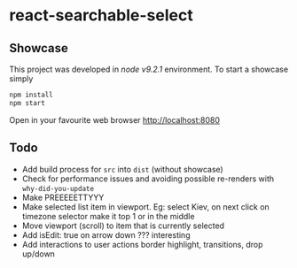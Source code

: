 # react-searchable-select

## Showcase

This project was developed in *node v9.2.1* environment. To start a showcase simply

```bash
npm install
npm start
```

Open in your favourite web browser [http://localhost:8080](http://localhost:8080)

## Todo

- Add build process for `src` into `dist` (without showcase)
- Check for performance issues and avoiding possible re-renders with `why-did-you-update`
- Make PREEEEETTYYY
- Make selected list item in viewport. Eg: select Kiev, on next click on timezone selector make it top 1 or in the middle
- Move viewport (scroll) to item that is currently selected
- Add isEdit: true on arrow down ??? interesting
- Add interactions to user actions border highlight, transitions, drop up/down

